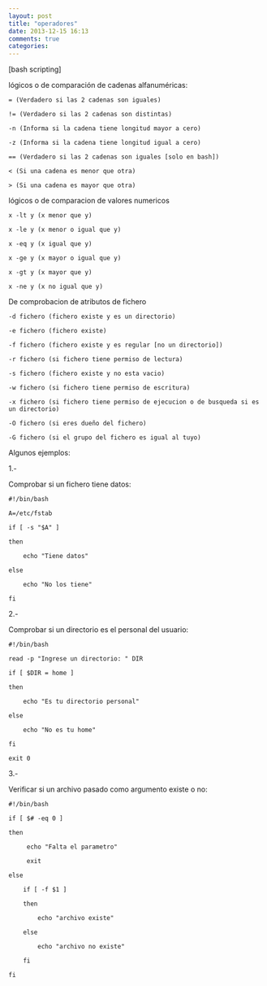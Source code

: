 ```yaml
---
layout: post
title: "operadores"
date: 2013-12-15 16:13
comments: true
categories: 
---
```

[bash scripting]

lógicos o de comparación de cadenas alfanuméricas: 

	= (Verdadero si las 2 cadenas son iguales)

	!= (Verdadero si las 2 cadenas son distintas)

	-n (Informa si la cadena tiene longitud mayor a cero)

	-z (Informa si la cadena tiene longitud igual a cero)

	== (Verdadero si las 2 cadenas son iguales [solo en bash])

	< (Si una cadena es menor que otra)

	> (Si una cadena es mayor que otra)

lógicos o de comparacion de valores numericos

	x -lt y (x menor que y)

	x -le y (x menor o igual que y)

	x -eq y (x igual que y)

	x -ge y (x mayor o igual que y)

	x -gt y (x mayor que y)

	x -ne y (x no igual que y)

De comprobacion de atributos de fichero

	-d fichero (fichero existe y es un directorio)

	-e fichero (fichero existe)

	-f fichero (fichero existe y es regular [no un directorio])

	-r fichero (si fichero tiene permiso de lectura)

	-s fichero (fichero existe y no esta vacio)

	-w fichero (si fichero tiene permiso de escritura)

	-x fichero (si fichero tiene permiso de ejecucion o de busqueda si es un directorio)

	-O fichero (si eres dueño del fichero)

	-G fichero (si el grupo del fichero es igual al tuyo)

Algunos ejemplos:

1.-

Comprobar si un fichero tiene datos:

	#!/bin/bash 

	A=/etc/fstab

	if [ -s "$A" ] 

	then 

		echo "Tiene datos" 

	else 

		echo "No los tiene" 

	fi

2.-

Comprobar si un directorio es el personal del usuario:

	#!/bin/bash 

	read -p "Ingrese un directorio: " DIR 

	if [ $DIR = home ]

	then 

	 	echo "Es tu directorio personal" 

	else 

		echo "No es tu home" 

	fi 

	exit 0

3.-

Verificar si un archivo pasado como argumento existe o no:

	#!/bin/bash

	if [ $# -eq 0 ]

	then

		 echo "Falta el parametro"

		 exit

	else

		if [ -f $1 ]

		then

			echo "archivo existe"

		else

			echo "archivo no existe"

		fi

	fi 

